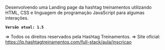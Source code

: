 Desenvolvendo uma Landing page da hashtag treinamentos utilizando HTML, CSS e linguagem de programação JavaScript para algumas interações.

**`Versão atual: 1.5`**

=> Todos os direitos reservados pela Hashtag Treinamentos.
=> Site oficial: https://lp.hashtagtreinamentos.com/full-stack/aula/inscricao
